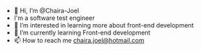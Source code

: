 - 👋 Hi, I’m @Chaira-Joel
- I'm a software test engineer
- 👀 I’m interested in learning more about front-end development
- 🌱 I’m currently learning Front-end development
- 📫 How to reach me chaira.joel@hotmail.com

<!---
Chaira-Joel/Chaira-Joel is a ✨ special ✨ repository because its `README.md` (this file) appears on your GitHub profile.
You can click the Preview link to take a look at your changes.
--->
